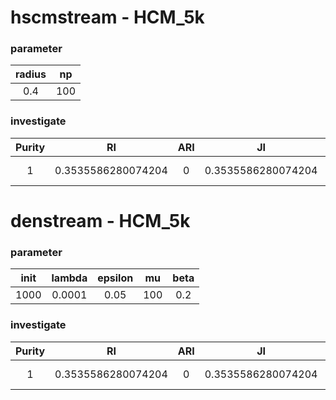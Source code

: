 # hscmstream - HCM_5k
### parameter
| radius | np |
| :-: | :-: |
| 0.4 | 100 |
### investigate
| Purity | RI | ARI | JI | NMI | FM |
| :-: | :-: | :-: | :-: | :-: | :-: |
| 1 | 0.3535586280074204 | 0 | 0.3535586280074204 | -8.324286352579783e-16 | 0.5946079616078315 |

# denstream - HCM_5k
### parameter
| init | lambda | epsilon | mu | beta |
| :-: | :-: | :-: | :-: | :-: |
| 1000 | 0.0001 | 0.05 | 100 | 0.2 |
### investigate
| Purity | RI | ARI | JI | NMI | FM |
| :-: | :-: | :-: | :-: | :-: | :-: |
| 1 | 0.3535586280074204 | 0 | 0.3535586280074204 | -8.324286352579783e-16 | 0.5946079616078315 |
